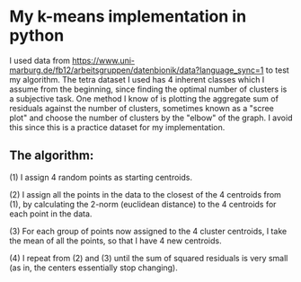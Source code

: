 # My k-means implementation in python

I used data from https://www.uni-marburg.de/fb12/arbeitsgruppen/datenbionik/data?language_sync=1 to test my algorithm. The tetra dataset I used has 4 inherent classes which I assume from the beginning, since finding the optimal number of clusters is a subjective task. One method I know of is plotting the aggregate sum of residuals against the number of clusters, sometimes known as a "scree plot" and choose the number of clusters by the "elbow" of the graph. I avoid this since this is a practice dataset for my implementation.


## The algorithm:
(1) I assign 4 random points as starting centroids.

(2) I assign all the points in the data to the closest of the 4 centroids from (1), by calculating the 2-norm (euclidean distance) to the 4 centroids for each point in the data.

(3) For each group of points now assigned to the 4 cluster centroids, I take the mean of all the points, so that I have 4 new centroids.

(4) I repeat from (2) and (3) until the sum of squared residuals is very small (as in, the centers essentially stop changing).
